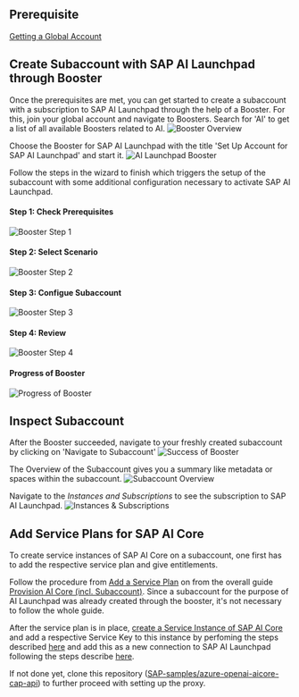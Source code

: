 ## Prerequisite

[Getting a Global Account](https://help.sap.com/docs/BTP/65de2977205c403bbc107264b8eccf4b/d61c2819034b48e68145c45c36acba6e.html)

## Create Subaccount with SAP AI Launchpad through Booster

Once the prerequisites are met, you can get started to create a subaccount with a subscription to SAP AI Launchpad through the help of a Booster. For this, join your global account and navigate to Boosters. Search for 'AI' to get a list of all available Boosters related to AI.
![Booster Overview](resources/booster_ai_overview.png)

Choose the Booster for SAP AI Launchpad with the title 'Set Up Account for SAP AI Launchpad' and start it.
![AI Launchpad Booster](resources/booster_ai_launchpad.png)

Follow the steps in the wizard to finish which triggers the setup of the subaccount with some additional configuration necessary to activate SAP AI Launchpad.

#### Step 1: Check Prerequisites

![Booster Step 1](resources/booster_step1.png)

#### Step 2: Select Scenario

![Booster Step 2](resources/booster_step2.png)

#### Step 3: Configue Subaccount

![Booster Step 3](resources/booster_step3.png)

#### Step 4: Review

![Booster Step 4](resources/booster_step4.png)

#### Progress of Booster

![Progress of Booster](resources/booster_progress.png)

## Inspect Subaccount

After the Booster succeeded, navigate to your freshly created subaccount by clicking on 'Navigate to Subaccount'
![Success of Booster](resources/booster_success.png)

The Overview of the Subaccount gives you a summary like metadata or spaces within the subaccount.
![Subaccount Overview](resources/subaccount_overview.png)

Navigate to the _Instances and Subscriptions_ to see the subscription to SAP AI Launchpad.
![Instances & Subscriptions](resources/instances_overview.png)

## Add Service Plans for SAP AI Core

To create service instances of SAP AI Core on a subaccount, one first has to add the respective service plan and give entitlements.

Follow the procedure from [Add a Service Plan](https://help.sap.com/docs/AI_CORE/2d6c5984063c40a59eda62f4a9135bee/86002d926eba4fb9ba0a80e342af7295.html?locale=en-US) on
from the overall guide [Provision AI Core (incl.
Subaccount)](https://help.sap.com/docs/AI_CORE/2d6c5984063c40a59eda62f4a9135bee/38c4599432d74c1d94e70f7c955a717d.html?locale=en-US).
Since a subaccount for the purpose of AI Launchpad was already created through the
booster, it's not necessary to follow the whole guide.

After the service plan is in place, [create a Service Instance of SAP AI Core](https://help.sap.com/docs/ai-core/ai-core/create-service-instance) and add a respective Service Key to this instance by perfoming the steps described [here](https://help.sap.com/docs/ai-core/ai-core/create-service-key) and add this as a new connection to SAP AI Launchpad following the steps describe [here](https://help.sap.com/docs/ai-launchpad/sap-ai-launchpad/add-connection-to-sap-ai-core).

If not done yet, clone this repository ([SAP-samples/azure-openai-aicore-cap-api](https://github.com/SAP-samples/azure-openai-aicore-cap-api)) to further proceed with setting up the proxy.
